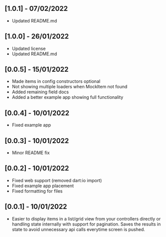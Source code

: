 ## [1.0.1] - 07/02/2022

* Updated README.md

## [1.0.0] - 26/01/2022

* Updated license
* Updated README.md

## [0.0.5] - 15/01/2022

* Made items in config constructors optional
* Not showing multiple loaders when MockItem not found
* Added remaining field docs
* Added a better example app showing full functionality

## [0.0.4] - 10/01/2022

* Fixed example app

## [0.0.3] - 10/01/2022

* Minor README fix

## [0.0.2] - 10/01/2022

* Fixed web support (removed dart:io import)
* Fixed example app placement
* Fixed formatting for files

## [0.0.1] - 10/01/2022

* Easier to display items in a list/grid view from your controllers directly or handling state
  internally with support for pagination. Saves the results in state to avoid unnecessary api calls
  everytime screen is pushed.
